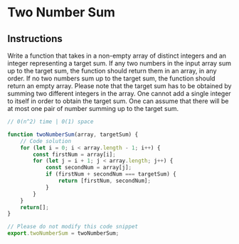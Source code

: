 ﻿# Two Number Sum

## Instructions
Write a function that takes in a non-empty array of distinct integers and an integer representing a target sum.  If any two numbers in the input array sum up to the target sum, the function should return them in an array, in any order.  If no two numbers sum up to the target sum, the function should return an empty array.  Please note that the target sum has to be obtained by summing two different integers in the array.  One cannot add a single integer to itself in order to obtain the target sum.  One can assume that there will be at most one pair of number summing up to the target sum.

```javascript
// 0(n^2) time | 0(1) space

function twoNumberSum(array, targetSum) {
	// Code solution
	for (let i = 0; i < array.length - 1; i++) {
		const firstNum = array[i];
		for (let j = i + 1; j < array.length; j++) {
			const secondNum = array[j];
			if (firstNum + secondNum === targetSum) {
				return [firstNum, secondNum];
			}
		}
	}
	return[];
}

// Please do not modify this code snippet
export.twoNumberSum = twoNumberSum;
```
